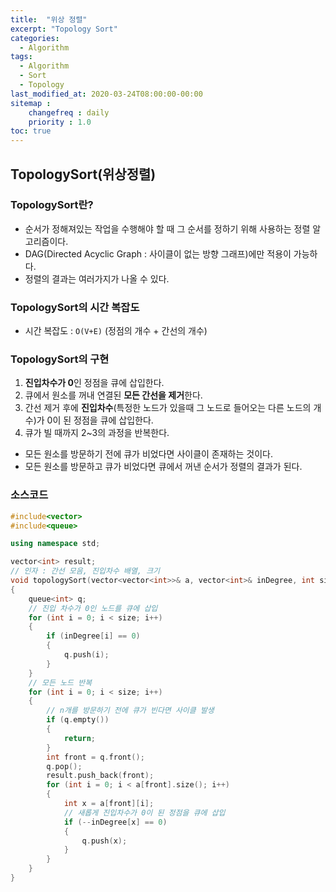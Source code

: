 ```yaml
---
title:  "위상 정렬"
excerpt: "Topology Sort"
categories:
  - Algorithm
tags:
  - Algorithm
  - Sort
  - Topology
last_modified_at: 2020-03-24T08:00:00-00:00
sitemap :
    changefreq : daily
    priority : 1.0
toc: true
---
```


## TopologySort(위상정렬)
### TopologySort란?
- 순서가 정해져있는 작업을 수행해야 할 때 그 순서를 정하기 위해 사용하는 정렬 알고리즘이다.
- DAG(Directed Acyclic Graph : 사이클이 없는 방향 그래프)에만 적용이 가능하다.
- 정렬의 결과는 여러가지가 나올 수 있다.

### TopologySort의 시간 복잡도
- 시간 복잡도 : `O(V+E)` (정점의 개수 + 간선의 개수)

### TopologySort의 구현
1. **진입차수가 0**인 정점을 큐에 삽입한다.
2. 큐에서 원소를 꺼내 연결된 **모든 간선을 제거**한다.
3. 간선 제거 후에 **진입차수**(특정한 노드가 있을때 그 노드로 들어오는 다른 노드의 개수)가 0이 된 정점을 큐에 삽입한다.
4. 큐가 빌 때까지 2~3의 과정을 반복한다.

- 모든 원소를 방문하기 전에 큐가 비었다면 사이클이 존재하는 것이다.
- 모든 원소를 방문하고 큐가 비었다면 큐에서 꺼낸 순서가 정렬의 결과가 된다.

### 소스코드
```cpp
#include<vector>
#include<queue>

using namespace std;

vector<int> result;
// 인자 : 간선 모음, 진입차수 배열, 크기
void topologySort(vector<vector<int>>& a, vector<int>& inDegree, int size)
{
    queue<int> q;
    // 진입 차수가 0인 노드를 큐에 삽입
    for (int i = 0; i < size; i++)
    {
        if (inDegree[i] == 0)
        {
            q.push(i);
        }
    }
    // 모든 노드 반복
    for (int i = 0; i < size; i++)
    {
        // n개를 방문하기 전에 큐가 빈다면 사이클 발생
        if (q.empty())
        {
            return;
        }
        int front = q.front();
        q.pop();
        result.push_back(front);
        for (int i = 0; i < a[front].size(); i++)
        {
            int x = a[front][i];
            // 새롭게 진입차수가 0이 된 정점을 큐에 삽입
            if (--inDegree[x] == 0)
            {
                q.push(x);
            }
        }
    }
}
```